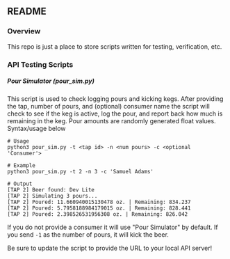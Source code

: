 ## README

### Overview

This repo is just a place to store scripts written for testing, verification, etc.


### API Testing Scripts

##### Pour Simulator (pour_sim.py)

This script is used to check logging pours and kicking kegs. After providing the tap, number of pours, and (optional) consumer name the script will check to see if the keg is active, log the pour, and report back how much is remaining in the keg. Pour amounts are randomly generated float values. Syntax/usage below

    # Usage
    python3 pour_sim.py -t <tap id> -n <num pours> -c <optional 'Consumer'>
        
    # Example
    python3 pour_sim.py -t 2 -n 3 -c 'Samuel Adams'
          
    # Output
    [TAP 2] Beer found: Dev Lite
    [TAP 2] Simulating 3 pours...
    [TAP 2] Poured: 11.660940015130478 oz. | Remaining: 834.237
    [TAP 2] Poured: 5.7958188984179015 oz. | Remaining: 828.441
    [TAP 2] Poured: 2.398526531956308 oz. | Remaining: 826.042
          

If you do not provide a consumer it will use "Pour Simulator" by default. If you send `-1` as the number of pours, it will kick the beer.

Be sure to update the script to provide the URL to your local API server!